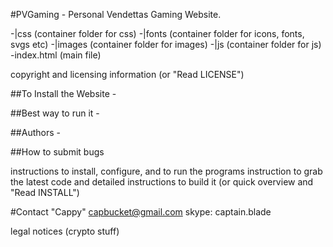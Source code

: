 #PVGaming - Personal Vendettas Gaming Website. 

 -|css (container folder for css)
 -|fonts (container folder for icons, fonts, svgs etc)
 -|images (container folder for images)
 -|js (container folder for js)
 -index.html (main file)

copyright and licensing information (or "Read LICENSE")

##To Install the Website - 

##Best way to run it - 

##Authors -

##How to submit bugs

instructions to install, configure, and to run the programs
instruction to grab the latest code and detailed instructions to build it (or quick overview and "Read INSTALL")

#Contact
"Cappy"
capbucket@gmail.com
skype: captain.blade

legal notices (crypto stuff)